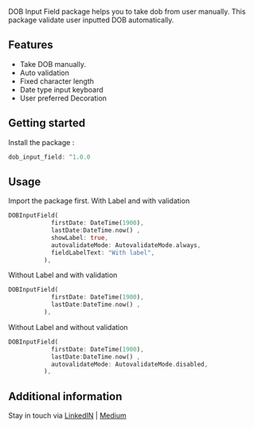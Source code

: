 <!-- 
This README describes the package. If you publish this package to pub.dev,
this README's contents appear on the landing page for your package.

For information about how to write a good package README, see the guide for
[writing package pages](https://dart.dev/guides/libraries/writing-package-pages). 

For general information about developing packages, see the Dart guide for
[creating packages](https://dart.dev/guides/libraries/create-library-packages)
and the Flutter guide for
[developing packages and plugins](https://flutter.dev/developing-packages). 
-->

DOB Input Field package helps you to take dob from user manually. This package validate user inputted DOB automatically.

## Features

 - Take DOB manually.
 - Auto validation
 - Fixed character length
 - Date type input keyboard
 - User preferred Decoration

## Getting started

  Install the package :
```dart
dob_input_field: ^1.0.0
```

## Usage

Import the package first.
With Label and with validation
```dart
DOBInputField(
            firstDate: DateTime(1900),
            lastDate:DateTime.now() ,
            showLabel: true,
            autovalidateMode: AutovalidateMode.always,
            fieldLabelText: "With label",
          ),
```

Without Label and with validation
```dart
DOBInputField(
            firstDate: DateTime(1900),
            lastDate:DateTime.now() ,
          ),          
```
Without Label and without validation
```dart
DOBInputField(
            firstDate: DateTime(1900),
            lastDate:DateTime.now() ,
            autovalidateMode: AutovalidateMode.disabled,
          ),          
```

## Additional information
Stay in touch via [LinkedIN](https://www.linkedin.com/in/lakshydeep-14/)  | [Medium](https://lakshydeep-14.medium.com/)
